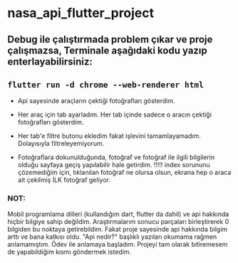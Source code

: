 # nasa_api_flutter_project

## Debug ile çalıştırmada problem çıkar ve proje çalışmazsa, Terminale aşağıdaki kodu yazıp enterlayabilirsiniz:
  
##  ```flutter run -d chrome --web-renderer html```

* Api sayesinde araçların çektiği fotoğrafları gösterdim.

* Her araç için tab ayarladım. Her tab içinde sadece o aracın çektiği fotoğrafları gösterdim.

* Her tab'e filtre butonu ekledim fakat işlevini tamamlayamadım. Dolayısıyla filtreleyemiyorum.

* Fotoğraflara dokunulduğunda, fotoğraf ve fotoğraf ile ilgili bilgilerin olduğu sayfaya geçiş yapılabilir hale getirdim.
!!!!! index sorununu çözemediğim için, tıklanılan fotoğraf ne olursa olsun, ekrana hep o araca ait çekilmiş İLK fotoğraf geliyor.


### NOT:
Mobil programlama dilleri (kullandığım dart, flutter da dahil) ve api hakkında hiçbir bilgiye sahip değildim. Araştırmalarım sonucu parçaları birleştirerek 0 bilgiden bu noktaya getirebildim. Fakat proje sayesinde api hakkında bilgim arttı ve bana katkısı oldu. "Api nedir?" başlıklı yazıları okumama rağmen anlamamıştım. Ödev ile anlamaya başladım.
Projeyi tam olarak bitiremesem de yapabildiğim kısmı göndermek istedim.
